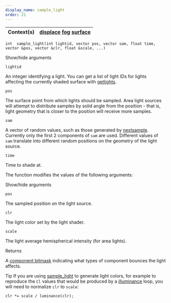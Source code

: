 ```yaml
---
display_name: sample_light
order: 21
---
```

| Context(s) | [displace](../contexts/displace.html)  [fog](../contexts/fog.html)  [surface](../contexts/surface.html) |
| --- | --- |

`int  sample_light(int lightid, vector pos, vector sam, float time, vector &pos, vector &clr, float &scale, ...)`

Show/hide arguments

`lightid`

An integer identifying a light. You can get a list of light IDs for lights affecting the currently shaded surface with [getlights](getlights.html "Returns an array of light identifiers for the currently shaded surface.").

`pos`

The surface point from which lights should be sampled. Area light sources will attempt to distribute samples by solid angle from the position - that is, light geometry that is closer to the position will receive more samples.

`sam`

A vector of random values, such as those generated by [nextsample](nextsample.html). Currently only the first 2 components of `sam` are used. Different values of `sam` translate into different random positions on the geometry of the light source.

`time`

Time to shade at.

The function modifies the values of the following arguments:

Show/hide arguments

`pos`

The sampled position on the light source.

`clr`

The light color set by the light shader.

`scale`

The light average hemispherical intensity (for area lights).

Returns

A [component bitmask](bouncemask.html) indicating what types of component bounces the light affects.

Tip
If you are using [sample_light](sample_light.html "Samples a 3D position on a light source and runs the light shader at that point.") to generate light colors, for example
to reproduce the `Cl` values that would be produced by a [illuminance](illuminance.html "Loops through all light sources in the scene, calling the light shader for each light source to set the Cl and L global variables.")
loop, you will need to normalize `clr` to `scale`:

```vex
clr *= scale / luminance(clr);

```

